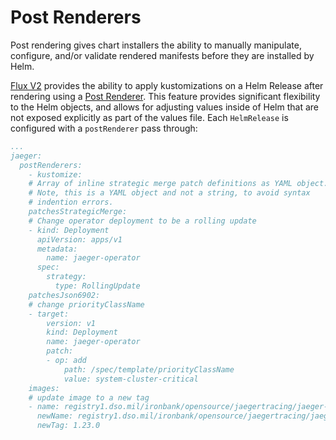 # Post Renderers

Post rendering gives chart installers the ability to manually manipulate, configure, and/or validate rendered manifests before they are installed by Helm. 

[Flux V2](https://toolkit.fluxcd.io/) provides the ability to apply kustomizations on a Helm Release after rendering using a [Post Renderer](https://toolkit.fluxcd.io/components/helm/helmreleases/#post-renderers).  This feature provides significant flexibility to the Helm objects, and allows for adjusting values inside of Helm that are not exposed explicitly as part of the values file. Each `HelmRelease` is configured with a `postRenderer` pass through:

```yaml
...
jaeger:
  postRenderers:
    - kustomize:
    # Array of inline strategic merge patch definitions as YAML object.
    # Note, this is a YAML object and not a string, to avoid syntax
    # indention errors.
    patchesStrategicMerge:
    # Change operator deployment to be a rolling update
    - kind: Deployment
      apiVersion: apps/v1
      metadata:
        name: jaeger-operator
      spec:
        strategy:
          type: RollingUpdate
    patchesJson6902:
    # change priorityClassName
    - target:
        version: v1
        kind: Deployment
        name: jaeger-operator
        patch:
        - op: add
            path: /spec/template/priorityClassName
            value: system-cluster-critical
    images:
    # update image to a new tag
    - name: registry1.dso.mil/ironbank/opensource/jaegertracing/jaeger-operator
      newName: registry1.dso.mil/ironbank/opensource/jaegertracing/jaeger-operator
      newTag: 1.23.0
```
